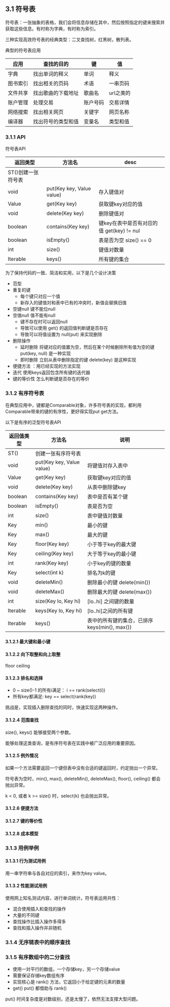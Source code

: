 ## 3.1 符号表

符号表：一张抽象的表格，我们会将信息存储在其中，然后按照指定的键来搜索并获取这些信息。有时称为字典，有时称为索引。

三种实现高效符号表的经典类型：二叉查找树，红黑树，散列表。

典型的符号表应用

应用|查找的目的|键|值
---|---|---|---
字典|找出单词的释义|单词|释义
图书索引|找出相关的页码|术语|一串页码
文件共享|找出歌曲的下载地址|歌曲名|url之类的
账户管理|处理交易|账户号码|交易详情
网络搜索|找出相关网页|关键字|网页名称
编译器|找出符号的类型和值|变量名|类型和值

### 3.1.1 API

符号表API

返回类型 | 方法名 | desc
---|---|---
 | ST()创建一张符号表 |
void | put(Key key, Value value) | 存入键值对
Value | get(Key key) | 获取键key对应的值
void | delete(Key key) | 删除键值对
boolean | contains(Key key) | 键key在表中是否有对应的值  get(key) != nul
boolean | isEmpty() | 表是否为空  size() == 0
int | size() | 键值对数量
Iterable<Key> | keys() | 所有键的集合

为了保持代码的一致、简洁和实用，以下是几个设计决策
+ 范型
+ 重复的键
  + 每个键只对应一个值
  + 新存入的键值対和表中已有的冲突时，新值会替换旧值
+ 空键null 键不能位null
+ 空值null 值不能有null
  + 键不存在时可以返回null
  + 导致可以使用 get() 的返回值判断键是否存在
  + 导致可以将值设置为 null(put) 来实现删除 
+ 删除操作
  + 延时删除 将键对应的值置为空，然后在某个时候删除所有值为空的键 put(key, null) 是一种实现
  + 即时删除 立刻从表中删除指定的键 delete(key) 是这种实现
+ 便捷方法 ：用已经实现的方法实现
+ 迭代 使用keys返回包含所有键的迭代器
+ 键的等价性 怎么判断键是否存在的等价

### 3.1.2 有序符号表

在典型应用中，键都是Comparable对象，许多符号表的实现，都利用Comparable带来的键的有序性，更好得实现put get方法。

以下是有序的泛型符号表API

返回值类型 | 方法名 | 说明
---|---|---
| ST() | 创建一张有序符号表
void | put(Key key, Value value) | 将键值対存入表中
Value | get(Key key) | 获取键key对应的值
void | delete(Key key) | 从表中删除键key
boolean | contains(Key key) | 表中是否有某个键
boolean | isEmpty() | 表是否为空
int | size() | 表中键值対数量
Key | min() | 最小的键
Key | max() | 最大的键
Key | floor(Key key) | 小于等于key的最大键
Key | ceiling(Key key) | 大于等于key的最小键
int | rank(Key key) | 小于key的键的数量
Key | select(int k) | 排名为k的键
void | deleteMin() | 删除最小的键 delete(min())
void | deleteMax() | 删除最大的键 delete(max())
int | size(Key lo, Key hi) | \[lo..hi\] 之间键的数量 
Iterable<Key> | keys(Key lo, Key hi) | \[lo..hi\]之间的所有键 
Iterable<Key> | keys() | 表中的所有键的集合，已排序 keys(min(), max())

#### 3.1.2.1 最大键和最小键

#### 3.1.2.2 向下取整和向上取整

floor ceiling

#### 3.1.2.3 排名和选择

+ 0 ~ size()-1 的所有i满足： i == rank(select(i))
+ 所有key都满足: key == select(rank(key))

挑战是，实现插入删除查找的同时，快速实现这两种操作。

#### 3.1.2.4 范围查找

size(), keys() 能够接受两个参数。

能够处理这类查询，是有序符号表在实践中被广泛应用的重要原因。

#### 3.1.2.5 例外情况

如果一个方法需要返回一个键但表中没有合适的键返回时，约定抛出一个异常。

符号表为空时，min(), max(), deleteMin(), deleteMax(), floor(), ceiling() 都会抛出异常。

k < 0, 或者 k >= size() 时，select(k) 也会抛出异常。

#### 3.1.2.6 便捷方法

#### 3.1.2.7 键的等价性

#### 3.1.2.8 成本模型

### 3.1.3 用例举例

#### 3.1.3.1 行为测试用例 

用一串字符串与各自对应的索引，来作为key value。

#### 3.1.3.2 性能测试用例

使用网上知名测试内容，进行单词统计。符号表运用共性：
+ 混合使用插入和查找的操作
+ 大量的不同键
+ 查找操作比插入操作多得多
+ 查找和插入操作并非随机

### 3.1.4 无序链表中的顺序查找

### 3.1.5 有序数组中的二分查找

+ 使用一対平行的数组，一个存储key，另一个存储value
+ 需要保证存储key数组有序
+ 实现核心是 rank() 方法，它返回小于给定键的元素的数量
+ get() put() 都借助与 rank()

put() 时间复杂度是对数级别，还是太慢了，依然无法支撑大型问题。


  



